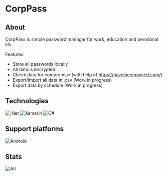 # CorpPass

## About

CorpPass is simple password manager for work, education and perosbnal life.

Features:

- Store all passwords locally
- All data is encrypted
- Check data for compromise (with help of <https://haveibeenpwned.com/>)
- Export/Import all data in .csv (Work in progress)
- Export data by schedule (Work in progress)

## Technologies

![.Net](https://img.shields.io/badge/.NET-5C2D91?style=for-the-badge&logo=.net&logoColor=white)
![Xamarin](https://img.shields.io/badge/Xamarin-3199DC?style=for-the-badge&logo=xamarin&logoColor=white)
![C#](https://img.shields.io/badge/c%23-%23239120.svg?style=for-the-badge&logo=c-sharp&logoColor=white)

## Support platforms

![Android](https://img.shields.io/badge/Android-3DDC84?style=for-the-badge&logo=android&logoColor=white)

## Stats

![Alt](https://repobeats.axiom.co/api/embed/35b9921635d418ed7e7af34a1a8e0c27dd292296.svg "Repobeats analytics image")
